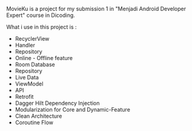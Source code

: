 MovieKu is a project for my submission 1 in "Menjadi Android Developer Expert" course in Dicoding. 

What i use in this project is :
- RecyclerView
- Handler
- Repository
- Online - Offline feature
- Room Database
- Repository
- Live Data
- ViewModel
- API
- Retrofit
- Dagger Hilt Dependency Injection
- Modularization for Core and Dynamic-Feature
- Clean Architecture
- Coroutine Flow
